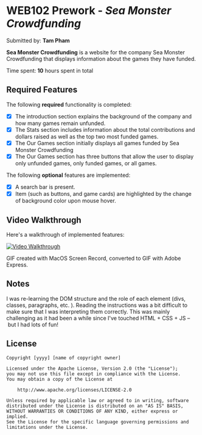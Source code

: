 # WEB102 Prework - *Sea Monster Crowdfunding*

Submitted by: **Tam Pham**

**Sea Monster Crowdfunding** is a website for the company Sea Monster Crowdfunding that displays information about the games they have funded.

Time spent: **10** hours spent in total

## Required Features

The following **required** functionality is completed:

* [x] The introduction section explains the background of the company and how many games remain unfunded.
* [x] The Stats section includes information about the total contributions and dollars raised as well as the top two most funded games.
* [x] The Our Games section initially displays all games funded by Sea Monster Crowdfunding
* [x] The Our Games section has three buttons that allow the user to display only unfunded games, only funded games, or all games.

The following **optional** features are implemented:

* [x] A search bar is present.
* [x] Item (such as buttons, and game cards) are highlighted by the change of background color upon mouse hover.

## Video Walkthrough

Here's a walkthrough of implemented features:

<div>
    <a href="https://imgur.com/a/hY8iUBL">
    </a>
    <a href="https://imgur.com/a/hY8iUBL">
      <img src="https://i.imgur.com/FMqM8ox.gif" alt='Video Walkthrough' >
    </a>
  </div>

<!-- Replace this with whatever GIF tool you used! -->
GIF created with MacOS Screen Record, converted to GIF with Adobe Express.
<!-- Recommended tools:
[Kap](https://getkap.co/) for macOS
[ScreenToGif](https://www.screentogif.com/) for Windows
[peek](https://github.com/phw/peek) for Linux. -->

## Notes

I was re-learning the DOM structure and the role of each element (divs, classes, paragraphs, etc. ). Reading the instructions was a bit difficult to make sure that I was interpreting them correctly. This was mainly challenging as it had been a while since I've touched HTML + CSS + JS – but I had lots of fun! 

## License

    Copyright [yyyy] [name of copyright owner]

    Licensed under the Apache License, Version 2.0 (the "License");
    you may not use this file except in compliance with the License.
    You may obtain a copy of the License at

        http://www.apache.org/licenses/LICENSE-2.0

    Unless required by applicable law or agreed to in writing, software
    distributed under the License is distributed on an "AS IS" BASIS,
    WITHOUT WARRANTIES OR CONDITIONS OF ANY KIND, either express or implied.
    See the License for the specific language governing permissions and
    limitations under the License.
